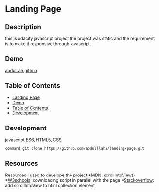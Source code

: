 # Landing Page

## Description

this is udacity javascript project
the project was static and the requirement is to make it responsive
through javascript.
## Demo
[abdulllah.github](https://abdulllaha.github.io/landing-page/)
## Table of Contents
- [Landing Page](#landing-page)
- [Demo](#demo)
- [Table of Contents](#table-of-contents)
- [Development](#development)

## Development
javascript ES6, HTML5, CSS 

```shell
command git clone https://github.com/abdulllaha/landing-page.git
```
## Resources
Resources I used to develope the project
*[MDN](https://developer.mozilla.org/en-US/docs/Web/API/Element/scrollIntoView): scrollIntoView()
*[W3schools](https://www.w3schools.com/tags/att_script_defer.asp): downloading script in parallel with the page
*[Stackoverflow](https://stackoverflow.com/questions/10693845/what-do-queryselectorall-and-getelementsby-methods-return): add scrollIntoView to html collection element

